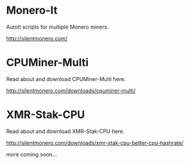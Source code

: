 # Monero-It
AutoIt scripts for multiple Monero miners.

http://silentmonero.com/

# CPUMiner-Multi
Read about and download CPUMiner-Multi here.

http://silentmonero.com/downloads/cpuminer-multi/

# XMR-Stak-CPU
Read about and download XMR-Stak-CPU here.

http://silentmonero.com/downloads/xmr-stak-cpu-better-cpu-hashrate/

more coming soon...
